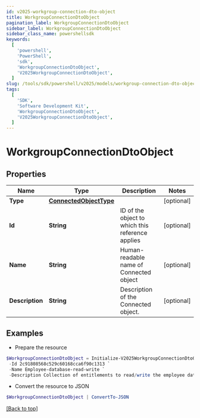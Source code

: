 ```yaml
---
id: v2025-workgroup-connection-dto-object
title: WorkgroupConnectionDtoObject
pagination_label: WorkgroupConnectionDtoObject
sidebar_label: WorkgroupConnectionDtoObject
sidebar_class_name: powershellsdk
keywords:
  [
    'powershell',
    'PowerShell',
    'sdk',
    'WorkgroupConnectionDtoObject',
    'V2025WorkgroupConnectionDtoObject',
  ]
slug: /tools/sdk/powershell/v2025/models/workgroup-connection-dto-object
tags:
  [
    'SDK',
    'Software Development Kit',
    'WorkgroupConnectionDtoObject',
    'V2025WorkgroupConnectionDtoObject',
  ]
---
```


# WorkgroupConnectionDtoObject

## Properties

| Name | Type | Description | Notes |
| --- | --- | --- | --- |
| **Type** | [**ConnectedObjectType**](connected-object-type) |  | [optional] |
| **Id** | **String** | ID of the object to which this reference applies | [optional] |
| **Name** | **String** | Human-readable name of Connected object | [optional] |
| **Description** | **String** | Description of the Connected object. | [optional] |

## Examples

- Prepare the resource

```powershell
$WorkgroupConnectionDtoObject = Initialize-V2025WorkgroupConnectionDtoObject  -Type null `
 -Id 2c91808568c529c60168cca6f90c1313 `
 -Name Employee-database-read-write `
 -Description Collection of entitlements to read/write the employee database.
```

- Convert the resource to JSON

```powershell
$WorkgroupConnectionDtoObject | ConvertTo-JSON
```

[[Back to top]](#)
